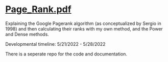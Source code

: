 # [Page_Rank.pdf](https://github.com/bilan604/GooglePagerank/blob/main/Page_Rank.pdf)  

Explaining the Google Pagerank algorithm (as conceptualized by Sergio in 1998) and then calculating their ranks with my own method, and the Power and Dense methods.

Developmental timeline: 5/21/2022 - 5/28/2022  

There is a seperate repo for the code and documentation.
